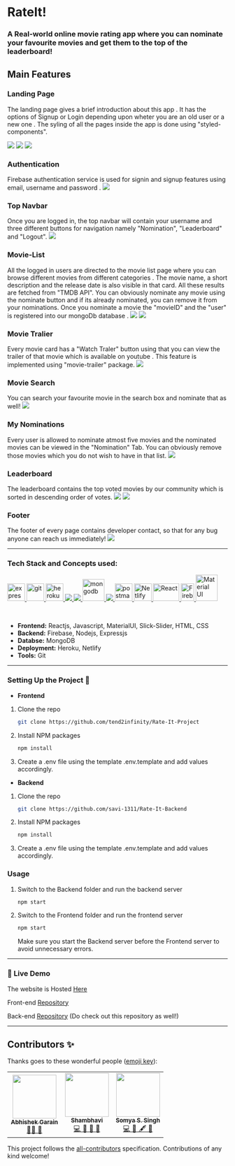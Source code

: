 # RateIt!
### A Real-world online movie rating app where you can nominate your favourite movies and get them to the top of the leaderboard! 
## Main Features
### Landing Page
The landing page gives a brief introduction about this app . It has the options of Signup or Login depending upon wheter you are an old user or a new one . The syling of all the pages inside the app is done using "styled-components".

![](https://github.com/tend2infinity/Rate-It-Project/blob/master/public/screenshots/rateit1.JPG)
![](https://github.com/tend2infinity/Rate-It-Project/blob/master/public/screenshots/rateit2.JPG)
![](https://github.com/tend2infinity/Rate-It-Project/blob/master/public/screenshots/rateit3.JPG)

### Authentication
Firebase authentication service is used for signin and signup features using email, username and password .
![](https://github.com/tend2infinity/Rate-It-Project/blob/master/public/screenshots/rateit5.JPG)

### Top Navbar
Once you are logged in, the top navbar will contain your username and three different buttons for navigation namely "Nomination", "Leaderboard" and "Logout".
![](https://github.com/tend2infinity/Rate-It-Project/blob/master/public/screenshots/rateit6.JPG)

### Movie-List
All the logged in users are directed to the movie list page where you can browse different movies from different categories . The movie name, a short description and the release date is also visible in that card. All these results are fetched from "TMDB API". You can obviously nominate any movie using the nominate button and if its already nominated, you can remove it from your nominations. Once you nominate a movie the "movieID" and the "user" is registered into our mongoDb database .
![](https://github.com/tend2infinity/Rate-It-Project/blob/master/public/screenshots/rateit7.JPG)
![](https://github.com/tend2infinity/Rate-It-Project/blob/master/public/screenshots/rateit9.JPG)

### Movie Tralier
Every movie card has a "Watch Traler" button using that you can view the trailer of that movie which is available on youtube . This feature is implemented using "movie-trailer" package.
![](https://github.com/tend2infinity/Rate-It-Project/blob/master/public/screenshots/rateit8.JPG)

### Movie Search
You can search your favourite movie in the search box and nominate that as well!
![](https://github.com/tend2infinity/Rate-It-Project/blob/master/public/screenshots/rateit14.JPG)

### My Nominations
Every user is allowed to nominate atmost five movies and the nominated movies can be viewed in the "Nomination" Tab. You can obviously remove those movies which you do not wish to have in that list.
![](https://github.com/tend2infinity/Rate-It-Project/blob/master/public/screenshots/rateit11.JPG)

### Leaderboard
The leaderboard contains the top voted movies by our community which is sorted in descending order of votes.
![](https://github.com/tend2infinity/Rate-It-Project/blob/master/public/screenshots/rateit12.JPG)
![](https://github.com/tend2infinity/Rate-It-Project/blob/master/public/screenshots/rateit13.JPG)

### Footer
The footer of every page contains developer contact, so that for any bug anyone can reach us immediately!
![](https://github.com/tend2infinity/Rate-It-Project/blob/master/public/screenshots/rateit3.JPG)


***
### Tech Stack and Concepts used:

<p align="left"> <a href="https://expressjs.com" target="_blank"> <img src="https://www.vectorlogo.zone/logos/expressjs/expressjs-ar21.svg" alt="express" height="40"/> </a> <a href="https://git-scm.com/" target="_blank"> <img src="https://www.vectorlogo.zone/logos/git-scm/git-scm-icon.svg" alt="git" width="40" height="40"/> </a> <a href="https://heroku.com" target="_blank"> <img src="https://www.vectorlogo.zone/logos/heroku/heroku-icon.svg" alt="heroku" width="40" height="40"/> </a> <a href="https://www.w3.org/html/" target="_blank"> <img src="https://img.icons8.com/color/48/000000/html-5.png"/> </a> <a href="https://developer.mozilla.org/en-US/docs/Web/JavaScript" target="_blank"> <img src="https://img.icons8.com/color/48/000000/javascript.png"/> </a> <a href="https://www.mongodb.com/" target="_blank"> <img src="https://www.vectorlogo.zone/logos/mongodb/mongodb-icon.svg" alt="mongodb" width="50" height="50"/> </a> <a href="https://nodejs.org" target="_blank"> <img src="https://img.icons8.com/color/48/000000/nodejs.png"/> </a> <a href="https://postman.com" target="_blank"> <img src="https://www.vectorlogo.zone/logos/getpostman/getpostman-icon.svg" alt="postman" width="40" height="40"/> </a> <a href="https://www.netlify.com" target="_blank"> <img src="https://www.netlify.com/img/press/logos/logomark.png" alt="Netlify" width="40" height="40"/> </a> <a href="https://reactjs.org/" target="_blank"> <img src="https://upload.wikimedia.org/wikipedia/commons/thumb/a/a7/React-icon.svg/1280px-React-icon.svg.png" alt="React" width="60" height="40"/> </a> <a href="https://firebase.google.com/" target="_blank"> <img src="https://firebase.google.com/downloads/brand-guidelines/PNG/logo-logomark.png" alt="Firebase" width="30" height="40"/> </a> <a href="https://material-ui.com" target="_blank"> <img src="https://material-ui.com/static/logo.png" alt="Material UI" width="50" height="60"/> </a></p>
<br>

* __Frontend:__ Reactjs, Javascript, MaterialUI, Slick-Slider, HTML, CSS
* __Backend:__ Firebase, Nodejs, Expressjs
* __Databse:__ MongoDB
* __Deployment:__ Heroku, Netlify
* __Tools:__ Git

***

### Setting Up the Project 🔧

* __Frontend__

1. Clone the repo

   ```sh
   git clone https://github.com/tend2infinity/Rate-It-Project
   ```
2. Install NPM packages

   ```sh
   npm install
   ```
3. Create a .env file using the template .env.template and add values accordingly.

* __Backend__

1. Clone the repo

   ```sh
   git clone https://github.com/savi-1311/Rate-It-Backend
   ```
2. Install NPM packages

   ```sh
   npm install
   ```
3. Create a .env file using the template .env.template and add values accordingly.
   
### Usage

1.  Switch to the Backend folder and run the backend server

    ```sh 
    npm start 
    ```
    
2.  Switch to the Frontend folder and run the frontend server

    ```sh 
    npm start 
    ```
    
    Make sure you start the Backend server before the Frontend server to avoid unnecessary errors.
***

### 🔗 Live Demo

The website is Hosted [Here](https://rate-it-project.netlify.app)

Front-end [Repository](https://github.com/tend2infinity/Rate-It-Project)

Back-end [Repository](https://github.com/savi-1311/Rate-It-Backend) (Do check out this repository as well!)

***

## Contributors ✨

Thanks goes to these wonderful people ([emoji key](https://allcontributors.org/docs/en/emoji-key)):

<!-- ALL-CONTRIBUTORS-LIST:START - Do not remove or modify this section -->
<!-- prettier-ignore-start -->
<!-- markdownlint-disable -->
<table>
  <tr>
     <td align="center"><a href="https://github.com/abhi211199"><img src="https://avatars.githubusercontent.com/u/36303692?s=460&u=274d0456007c003a2a9144490a9c24420810004b&v=4" width="100px;" alt=""/><br /><sub><b>Abhishek Garain</b></sub></a><br /><a href="#design-tend2infinity" title="Design">🧑‍🏫 👀</a></td>
    <td align="center"><a href="https://portfolio-shambhavi.netlify.app/"><img src="https://avatars.githubusercontent.com/u/56017960?v=4?s=100" width="100px;" alt=""/><br /><sub><b>Shambhavi</b></sub></a><br /><a href="https://github.com/savi-1311/Rate-It-Backend/commits?author=savi-1311" title="Code">💻 🎨 🔣 📖</a></td>
    <td align="center"><a href="https://github.com/tend2infinity"><img src="https://avatars.githubusercontent.com/u/61948033?v=4?s=100" width="100px;" alt=""/><br /><sub><b>Somya S. Singh</b></sub></a><br /><a href="#design-tend2infinity" title="Design">💻 🎨 🖋 📖</a></td>
  </tr>
</table>

<!-- markdownlint-restore -->
<!-- prettier-ignore-end -->

<!-- ALL-CONTRIBUTORS-LIST:END -->

This project follows the [all-contributors](https://github.com/all-contributors/all-contributors) specification. Contributions of any kind welcome!

